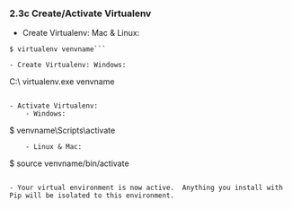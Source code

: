 ### 2.3c Create/Activate Virtualenv

- Create Virtualenv: Mac & Linux:
```
$ virtualenv venvname```

- Create Virtualenv: Windows:
```
C:\ virtualenv.exe venvname
```

- Activate Virtualenv:
    - Windows:
```
$ venvname\Scripts\activate
```
    - Linux & Mac:
```
$ source venvname/bin/activate
```

- Your virtual environment is now active.  Anything you install with Pip will be isolated to this environment.

